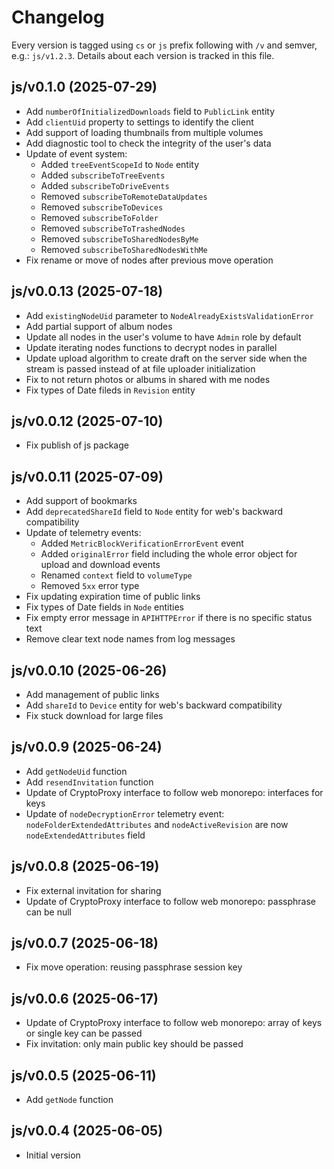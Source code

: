 # Changelog

Every version is tagged using `cs` or `js` prefix following with `/v` and semver, e.g.: `js/v1.2.3`. Details about each version is tracked in this file.

## js/v0.1.0 (2025-07-29)

* Add `numberOfInitializedDownloads` field to `PublicLink` entity
* Add `clientUid` property to settings to identify the client
* Add support of loading thumbnails from multiple volumes
* Add diagnostic tool to check the integrity of the user's data
* Update of event system:
    * Added `treeEventScopeId` to `Node` entity
    * Added `subscribeToTreeEvents`
    * Added `subscribeToDriveEvents`
    * Removed `subscribeToRemoteDataUpdates`
    * Removed `subscribeToDevices`
    * Removed `subscribeToFolder`
    * Removed `subscribeToTrashedNodes`
    * Removed `subscribeToSharedNodesByMe`
    * Removed `subscribeToSharedNodesWithMe`
* Fix rename or move of nodes after previous move operation

## js/v0.0.13 (2025-07-18)

* Add `existingNodeUid` parameter to `NodeAlreadyExistsValidationError`
* Add partial support of album nodes
* Update all nodes in the user's volume to have `Admin` role by default
* Update iterating nodes functions to decrypt nodes in parallel
* Update upload algorithm to create draft on the server side when the stream is passed instead of at file uploader initialization
* Fix to not return photos or albums in shared with me nodes
* Fix types of Date fileds in `Revision` entity

## js/v0.0.12 (2025-07-10)

* Fix publish of js package

## js/v0.0.11 (2025-07-09)

* Add support of bookmarks
* Add `deprecatedShareId` field to `Node` entity for web's backward compatibility
* Update of telemetry events:
    * Added `MetricBlockVerificationErrorEvent` event
    * Added `originalError` field including the whole error object for upload and download events
    * Renamed `context` field to `volumeType`
    * Removed `5xx` error type
* Fix updating expiration time of public links
* Fix types of Date fields in `Node` entities
* Fix empty error message in `APIHTTPError` if there is no specific status text
* Remove clear text node names from log messages

## js/v0.0.10 (2025-06-26)

* Add management of public links
* Add `shareId` to `Device` entity for web's backward compatibility
* Fix stuck download for large files

## js/v0.0.9 (2025-06-24)

* Add `getNodeUid` function
* Add `resendInvitation` function
* Update of CryptoProxy interface to follow web monorepo: interfaces for keys
* Update of `nodeDecryptionError` telemetry event: `nodeFolderExtendedAttributes` and `nodeActiveRevision` are now `nodeExtendedAttributes` field

## js/v0.0.8 (2025-06-19)

* Fix external invitation for sharing
* Update of CryptoProxy interface to follow web monorepo: passphrase can be null

## js/v0.0.7 (2025-06-18)

* Fix move operation: reusing passphrase session key

## js/v0.0.6 (2025-06-17)

* Update of CryptoProxy interface to follow web monorepo: array of keys or single key can be passed
* Fix invitation: only main public key should be passed

## js/v0.0.5 (2025-06-11)

* Add `getNode` function

## js/v0.0.4 (2025-06-05)

* Initial version
